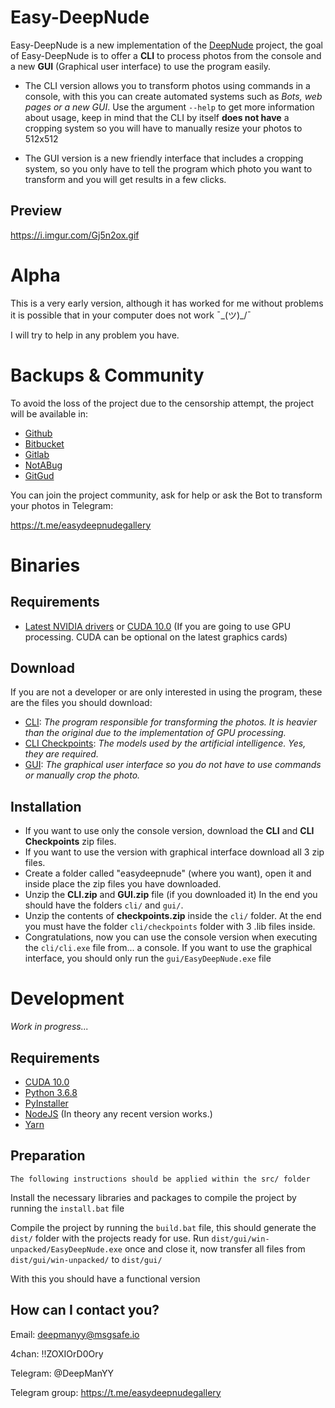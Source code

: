 # Easy-DeepNude

Easy-DeepNude is a new implementation of the [DeepNude](https://github.com/deepinstruction/deepnude_official) project, the goal of Easy-DeepNude is to offer a **CLI** to process photos from the console and a new **GUI** (Graphical user interface) to use the program easily.

- The CLI version allows you to transform photos using commands in a console, with this you can create automated systems such as *Bots, web pages or a new GUI*. Use the argument `--help` to get more information about usage, keep in mind that the CLI by itself **does not have** a cropping system so you will have to manually resize your photos to 512x512

- The GUI version is a new friendly interface that includes a cropping system, so you only have to tell the program which photo you want to transform and you will get results in a few clicks.

## Preview

https://i.imgur.com/Gj5n2ox.gif

# Alpha

This is a very early version, although it has worked for me without problems it is possible that in your computer does not work ¯\_(ツ)_/¯

I will try to help in any problem you have.

# Backups & Community

To avoid the loss of the project due to the censorship attempt, the project will be available in:

- [Github](https://github.com/deep-man-yy/easydeepnude)
- [Bitbucket](https://bitbucket.org/deepmanyy/easydeepnude/src)
- [Gitlab](https://gitlab.com/deepmanyy/easydeepnude)
- [NotABug](https://notabug.org/deepmanyy/easydeepnude.git)
- [GitGud](https://gitgud.io/deepmanyy/easydeepnude)

You can join the project community, ask for help or ask the Bot to transform your photos in Telegram:

https://t.me/easydeepnudegallery

# Binaries

## Requirements

* [Latest NVIDIA drivers](https://www.nvidia.com/Download/index.aspx) or [CUDA 10.0](https://developer.nvidia.com/cuda-10.0-download-archive) (If you are going to use GPU processing. CUDA can be optional on the latest graphics cards)

## Download

If you are not a developer or are only interested in using the program, these are the files you should download:

* [CLI](https://drive.google.com/open?id=1kvXI4mSOu-teUYl8O2MH5mMLo_Vs0gCe): *The program responsible for transforming the photos. It is heavier than the original due to the implementation of GPU processing.*
* [CLI Checkpoints](https://drive.google.com/open?id=1w6ZO47To4BGh67WjeFCTBZiGVMFrK_po): *The models used by the artificial intelligence. Yes, they are required.*
* [GUI](https://drive.google.com/open?id=1NgAATqhh8GNwBHOvJOo0vvgtX_OvsOXF): *The graphical user interface so you do not have to use commands or manually crop the photo.*

## Installation

* If you want to use only the console version, download the **CLI** and **CLI Checkpoints** zip files.
* If you want to use the version with graphical interface download all 3 zip files.
* Create a folder called "easydeepnude" (where you want), open it and inside place the zip files you have downloaded.
* Unzip the **CLI.zip** and **GUI.zip** file (if you downloaded it) In the end you should have the folders `cli/` and `gui/`.
* Unzip the contents of **checkpoints.zip** inside the `cli/` folder. At the end you must have the folder `cli/checkpoints` folder with 3 .lib files inside.
* Congratulations, now you can use the console version when executing the `cli/cli.exe` file from... a console. If you want to use the graphical interface, you should only run the `gui/EasyDeepNude.exe` file

# Development

*Work in progress...*

## Requirements

* [CUDA 10.0](https://developer.nvidia.com/cuda-10.0-download-archive)
* [Python 3.6.8](https://www.python.org/downloads/release/python-368/)
* [PyInstaller](https://www.pyinstaller.org/)
* [NodeJS](https://nodejs.org/en/) (In theory any recent version works.)
* [Yarn](https://yarnpkg.com/en/docs/install)

## Preparation

`The following instructions should be applied within the src/ folder`

Install the necessary libraries and packages to compile the project by running the `install.bat` file

Compile the project by running the `build.bat` file, this should generate the `dist/` folder with the projects ready for use. Run `dist/gui/win-unpacked/EasyDeepNude.exe` once and close it, now transfer all files from `dist/gui/win-unpacked/` to `dist/gui/`

With this you should have a functional version

## How can I contact you?

Email: deepmanyy@msgsafe.io

4chan: !!ZOXIOrD0Ory

Telegram: @DeepManYY

Telegram group: https://t.me/easydeepnudegallery